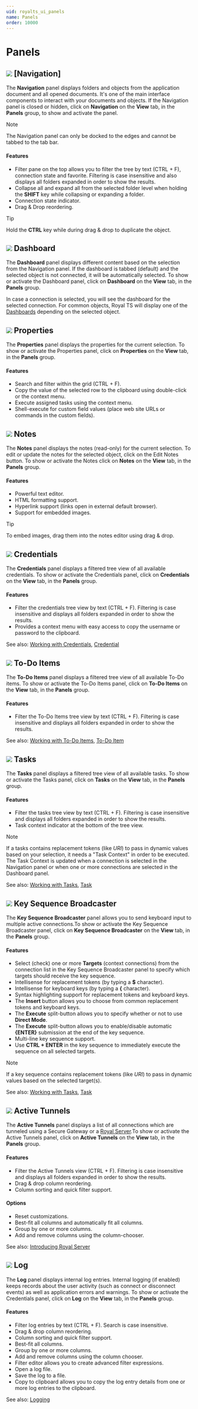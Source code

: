 ```yaml
---
uid: royalts_ui_panels
name: Panels
order: 10000
---
```


# Panels

## ![](/r2023/images/RoyalTS/Application/SVG_PageNavigation_32.svg#img_header) [Navigation]

The **Navigation** panel displays folders and objects from the application document and all opened documents. It's one of the main interface components to interact with your documents and objects. If the Navigation panel is closed or hidden, click on **Navigation** on the **View** tab, in the **Panels** group, to show and activate the panel.

> [!Note]
> The Navigation panel can only be docked to the edges and cannot be tabbed to the tab bar.

#### Features

- Filter pane on the top allows you to filter the tree by text (CTRL + F), connection state and favorite. Filtering is case insensitive and also displays all folders expanded in order to show the results.
- Collapse all and expand all from the selected folder level when holding the **SHIFT** key while collapsing or expanding a folder.
- Connection state indicator.
- Drag & Drop reordering.

> [!Tip]
> Hold the **CTRL** key while during drag & drop to duplicate the object.

## ![](/r2023/images/RoyalTS/Application/SVG_PageDashboard_32.svg#img_header) Dashboard

The **Dashboard** panel displays different content based on the selection from the Navigation panel. If the dashboard is tabbed (default) and the selected object is not connected, it will be automatically selected. To show or activate the Dashboard panel, click on **Dashboard** on the **View** tab, in the **Panels** group.

In case a connection is selected, you will see the dashboard for the selected connection. For common objects, Royal TS will display one of the [Dashboards](xref:royalts_ui_dashboards) depending on the selected object.

## ![](/r2023/images/RoyalTS/Application/SVG_ApplicationPanelProperties_32.svg#img_header) Properties

The **Properties** panel displays the properties for the current selection. To show or activate the Properties panel, click on **Properties** on the **View** tab, in the **Panels** group.

#### Features

- Search and filter within the grid (CTRL + F).
- Copy the value of the selected row to the clipboard using double-click or the context menu.
- Execute assigned tasks using the context menu.
- Shell-execute for custom field values (place web site URLs or commands in the custom fields).

## ![](/r2023/images/RoyalTS/Application/SVG_PageNotes_32.svg#img_header) Notes

The **Notes** panel displays the notes (read-only) for the current selection. To edit or update the notes for the selected object, click on the Edit Notes button. To show or activate the Notes click on **Notes** on the **View** tab, in the **Panels** group.

#### Features

- Powerful text editor.
- HTML formatting support.
- Hyperlink support (links open in external default browser).
- Support for embedded images.

> [!Tip]
> To embed images, drag them into the notes editor using drag & drop.

## ![](/r2023/images/RoyalTS/Application/SVG_PageCredential_32.svg#img_header) Credentials

The **Credentials** panel displays a filtered tree view of all available credentials. To show or activate the Credentials panel, click on **Credentials** on the **View** tab, in the **Panels** group.

#### Features

- Filter the credentials tree view by text (CTRL + F). Filtering is case insensitive and displays all folders expanded in order to show the results.
- Provides a context menu with easy access to copy the username or password to the clipboard.

See also: [Working with Credentials](xref:royalts_tutorials_credentials), [Credential](xref:royalts_reference_organization_credential)

## ![](/r2023/images/RoyalTS/Application/SVG_Todo_32.svg#img_header) To-Do Items

The **To-Do Items** panel displays a filtered tree view of all available To-Do items. To show or activate the To-Do Items panel, click on **To-Do Items** on the **View** tab, in the **Panels** group.

#### Features

- Filter the To-Do Items tree view by text (CTRL + F). Filtering is case insensitive and displays all folders expanded in order to show the results.

See also: [Working with To-Do Items](xref:royalts_tutorials_todo), [To-Do Item](xref:royalts_reference_organization_todo)

## ![](/r2023/images/RoyalTS/Application/SVG_PageTasks_32.svg#img_header) Tasks

The **Tasks** panel displays a filtered tree view of all available tasks. To show or activate the Tasks panel, click on **Tasks** on the **View** tab, in the **Panels** group.

#### Features

- Filter the tasks tree view by text (CTRL + F). Filtering is case insensitive and displays all folders expanded in order to show the results.
- Task context indicator at the bottom of the tree view.

> [!Note]
> If a tasks contains replacement tokens (like $URI$) to pass in dynamic values based on your selection, it needs a "Task Context" in order to be executed. The Task Context is updated when a connection is selected in the Navigation panel or when one or more connections are selected in the Dashboard panel.

See also: [Working with Tasks](xref:royalts_tutorials_tasks), [Task](xref:royalts_reference_tasks_command)

## ![](/r2023/images/RoyalTS/Application/SVG_ApplicationPanelKeySequence_32.svg#img_header) Key Sequence Broadcaster

The **Key Sequence Broadcaster** panel allows you to send keyboard input to multiple active connections.To show or activate the Key Sequence Broadcaster panel, click on **Key Sequence Broadcaster** on the **View** tab, in the **Panels** group.

#### Features

- Select (check) one or more **Targets** (context connections) from the connection list in the Key Sequence Broadcaster panel to specify which targets should receive the key sequence.
- Intellisense for replacement tokens (by typing a **$** character).
- Intellisense for keyboard keys (by typing a **{** character).
- Syntax highlighting support for replacement tokens and keyboard keys.
- The **Insert** button allows you to choose from common replacement tokens and keyboard keys.
- The **Execute** split-button allows you to specify whether or not to use **Direct Mode**.
- The **Execute** split-button allows you to enable/disable automatic **{ENTER}** submission at the end of the key sequence.
- Multi-line key sequence support.
- Use **CTRL + ENTER** in the key sequence to immediately execute the sequence on all selected targets.

> [!Note]
> If a key sequence contains replacement tokens (like $URI$) to pass in dynamic values based on the selected target(s).

See also: [Working with Tasks](xref:royalts_tutorials_tasks), [Task](xref:royalts_reference_tasks_command)

## ![](/r2023/images/RoyalTS/Application/SVG_ViewTunnels_32.svg#img_header) Active Tunnels

The **Active Tunnels** panel displays a list of all connections which are tunneled using a Secure Gateway or a [Royal Server](xref:royalts_intro_royalserver).To show or activate the Active Tunnels panel, click on **Active Tunnels** on the **View** tab, in the **Panels** group.

#### Features

- Filter the Active Tunnels view (CTRL + F). Filtering is case insensitive and displays all folders expanded in order to show the results.
- Drag & drop column reordering.
- Column sorting and quick filter support.

#### Options

- Reset customizations.
- Best-fit all columns and automatically fit all columns.
- Group by one or more columns.
- Add and remove columns using the column-chooser.

See also: [Introducing Royal Server](xref:royalts_intro_royalserver)

## ![](/r2023/images/RoyalTS/Application/SVG_ApplicationLog_32.svg#img_header) Log

The **Log** panel displays internal log entries. Internal logging (if enabled) keeps records about the user activity (such as connect or disconnect events) as well as application errors and warnings. To show or activate the Credentials panel, click on **Log** on the **View** tab, in the **Panels** group.

#### Features

- Filter log entries by text (CTRL + F). Search is case insensitive.
- Drag & drop column reordering.
- Column sorting and quick filter support.
- Best-fit all columns.
- Group by one or more columns.
- Add and remove columns using the column chooser.
- Filter editor allows you to create advanced filter expressions.
- Open a log file.
- Save the log to a file.
- Copy to clipboard allows you to copy the log entry details from one or more log entries to the clipboard.

See also: [Logging](xref:royalts_reference_options#-logging)
